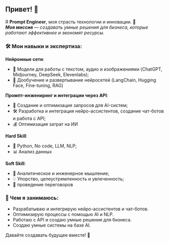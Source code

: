 ## Привет! 👋

Я **Prompt Engineer**, моя страсть технологии и инновации. 🚀  
***Моя миссия** — создавать умные решения для бизнеса, которые работают эффективнее и экономят ресурсы.*

### 🛠️ Мои навыки и экспертиза:
**Нейронные сети**:
- 🤖 Модели для работы с текстом, аудио и изображениями (ChatGPT, Midjourney, DeepSeek, Elevenlabs);
- 🔗 Дообучение и развертывание нейросетей (LangChain, Hugging Face, Fine-tuning, RAG)

**Промпт-инжениринг и интеграции через API**:
- 📝 Создание и оптимизация запросов для AI-систем;
- 🛠️ Разработка и интеграция нейро-ассистентов, создание чат-ботов и работа с API;
- 💰 Оптимизация затрат на ИИ


**Hard Skill**:
- 🐍 Python, No code, LLM, NLP;
- 📊 Анализ данных

    
**Soft Skill**:
- 🧠 Аналитическое и инженерное мышление;
- 💡 Упорство, целеустремленность и увлеченность;
- 🤝 проведение переговоров   


### 💼 Чем я занимаюсь:
- Разрабатываю и интегрирую нейро-ассистентов и чат-ботов.  
- Оптимизирую процессы с помощью AI и NLP.  
- Работаю с API и создаю умные решения для бизнеса.  
- Создаю умные системы на базе AI.


Давайте создавать будущее вместе! 🌟  
